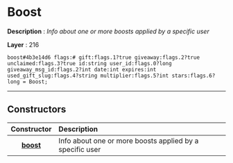 # Boost

**Description** : *Info about one or more boosts applied by a specific user*

**Layer** : 216

```tl
boost#4b3e14d6 flags:# gift:flags.1?true giveaway:flags.2?true unclaimed:flags.3?true id:string user_id:flags.0?long giveaway_msg_id:flags.2?int date:int expires:int used_gift_slug:flags.4?string multiplier:flags.5?int stars:flags.6?long = Boost;
```

---

## Constructors

| Constructor | Description |
| :---: | :--- |
| [**boost**](constructor/boost) | Info about one or more boosts applied by a specific user |